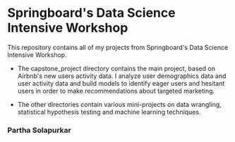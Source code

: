 # Springboard's Data Science Intensive Workshop

This repository contains all of my projects from Springboard's Data Science Intensive Workshop. 

- The capstone_project directory contains the main project, based on Airbnb's new users activity data. I analyze user demographics data and user activity data and build models to identify eager users and hesitant users in order to make recommendations about targeted marketing. 

- The other directories contain various mini-projects on data wrangling, statistical hypothesis testing and machine learning techniques. 

### Partha Solapurkar
